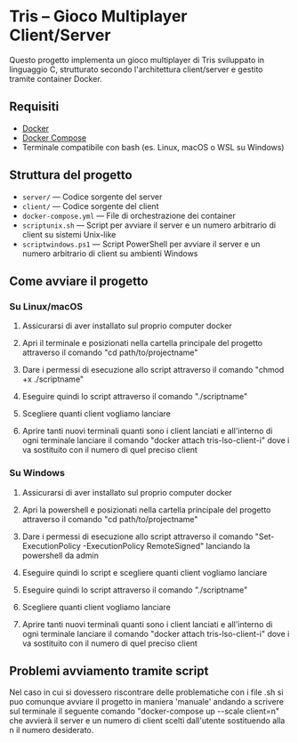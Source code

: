 # Tris – Gioco Multiplayer Client/Server

Questo progetto implementa un gioco multiplayer di Tris sviluppato in linguaggio C,
strutturato secondo l'architettura client/server e gestito tramite container Docker.

## Requisiti

- [Docker](https://www.docker.com/)
- [Docker Compose](https://docs.docker.com/compose/)
- Terminale compatibile con bash (es. Linux, macOS o WSL su Windows)

## Struttura del progetto

- `server/` — Codice sorgente del server
- `client/` — Codice sorgente del client
- `docker-compose.yml` — File di orchestrazione dei container
- `scriptunix.sh` — Script per avviare il server e un numero arbitrario di client su sistemi Unix-like
- `scriptwindows.ps1` — Script PowerShell per avviare il server e un numero arbitrario di client su ambienti Windows

## Come avviare il progetto

### Su Linux/macOS

1. Assicurarsi di aver installato sul proprio computer docker

2. Apri il terminale e posizionati nella cartella principale del progetto attraverso il comando  "cd path/to/projectname"

3. Dare i permessi di esecuzione allo script attraverso il comando "chmod +x ./scriptname"

4. Eseguire quindi lo script attraverso il comando "./scriptname"

5. Scegliere quanti client vogliamo lanciare

6. Aprire tanti nuovi terminali quanti sono i client lanciati e all'interno di ogni terminale 
   lanciare il comando "docker attach tris-lso-client-i" dove i va sostituito con il numero di quel preciso client 

### Su Windows 

1. Assicurarsi di aver installato sul proprio computer docker

2. Apri la powershell e posizionati nella cartella principale del progetto attraverso il comando  "cd path/to/projectname"

3. Dare i permessi di esecuzione allo script attraverso il comando "Set-ExecutionPolicy -ExecutionPolicy RemoteSigned" 
   lanciando la powershell da admin

4. Eseguire quindi lo script e scegliere quanti client vogliamo lanciare

4. Eseguire quindi lo script attraverso il comando "./scriptname"

5. Scegliere quanti client vogliamo lanciare

6. Aprire tanti nuovi terminali quanti sono i client lanciati e all'interno di ogni terminale 
   lanciare il comando "docker attach tris-lso-client-i" dove i va sostituito con il numero di quel preciso client 

## Problemi avviamento tramite script

Nel caso in cui si dovessero riscontrare delle problematiche con i file .sh si puo comunque avviare il progetto in maniera 'manuale' andando 
a scrivere sul terminale il seguente comando "docker-compose up --scale client=n" che avvierà  il server e un numero di client scelti 
dall'utente sostituendo alla n il numero desiderato.